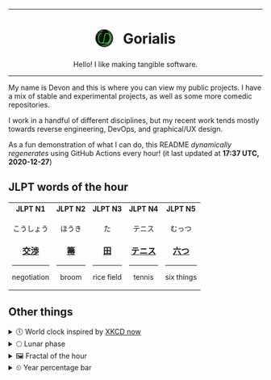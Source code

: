 ***

<h1 align="center">
<sub>
    <img src="readme/resources/avatar.png" height="36">
</sub>
&nbsp;
Gorialis
</h1>
<p align="center">
Hello! I like making tangible software.
</p>

***

My name is Devon and this is where you can view my public projects. I have a mix of stable and experimental projects, as well as some more comedic repositories.

I work in a handful of different disciplines, but my recent work tends mostly towards reverse engineering, DevOps, and graphical/UX design.

As a fun demonstration of what I can do, this README *dynamically regenerates* using GitHub Actions every hour! (it last updated at **17:37 UTC, 2020-12-27**)

<h2>JLPT words of the hour</h2>
<table>
    <tr>
        <th>JLPT N1</th>
        <th>JLPT N2</th>
        <th>JLPT N3</th>
        <th>JLPT N4</th>
        <th>JLPT N5</th>
    </tr>
    <tr>
        <td>
            <p align="center">こうしょう</p>
            <h3 align="center"><b><a href="https://jisho.org/search/%E4%BA%A4%E6%B8%89">交渉</a></b></h3>
            <hr>
            <p align="center">negotiation</p>
        </td>
        <td>
            <p align="center">ほうき</p>
            <h3 align="center"><b><a href="https://jisho.org/search/%E7%AE%92">箒</a></b></h3>
            <hr>
            <p align="center">broom</p>
        </td>
        <td>
            <p align="center">た</p>
            <h3 align="center"><b><a href="https://jisho.org/search/%E7%94%B0">田</a></b></h3>
            <hr>
            <p align="center">rice field</p>
        </td>
        <td>
            <p align="center">テニス</p>
            <h3 align="center"><b><a href="https://jisho.org/search/%E3%83%86%E3%83%8B%E3%82%B9">テニス</a></b></h3>
            <hr>
            <p align="center">tennis</p>
        </td>
        <td>
            <p align="center">むっつ</p>
            <h3 align="center"><b><a href="https://jisho.org/search/%E5%85%AD%E3%81%A4">六つ</a></b></h3>
            <hr>
            <p align="center">six things</p>
        </td>
    </tr>
</table>

<h2>Other things</h2>
<details>
<summary>🕔  World clock inspired by <a href="https://xkcd.com/now">XKCD now</a></summary>

> <img src="generated/now.png" width="512">

</details>
<details>
<summary>🌕 Lunar phase</summary>

The moon is approximately 46.25% through its phase (Full Moon).

</details>
<details>
<summary>&#x1f5bc; Fractal of the hour</summary>

> <img src="generated/fractal.png" width="512">

</details>
<details>
<summary>&#x23f2; Year percentage bar</summary>
<pre><code>2020 [███████████████████▁] 98.83%</code></pre>
</details>
